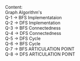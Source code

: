 Content: <br>
Graph Algorithm's <br>
Q-1 -> BFS Implementataion <br>
Q-2 -> DFS Implementation <br>
Q-3 -> BFS Connectedness <br>
Q-4 -> DFS Connectedness <br>
Q-5 -> DFS Cycle <br>
Q-6 -> BFS Cycle <br>
Q-7 -> BFS ARTICULATION POINT <br>
Q-8 -> DFS ARTICULATION POINT <br>
